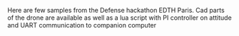 Here are few samples from the Defense hackathon EDTH Paris.
Cad parts of the drone are available as well as a lua script with PI controller on attitude and UART communication to companion computer
